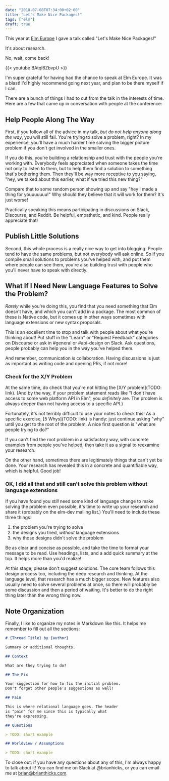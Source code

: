 ```yaml
---
date: "2018-07-08T07:34:00+02:00"
title: "Let's Make Nice Packages!"
tags: ["elm"]
draft: true
---
```


This year at [Elm Europe](https://2018.elmeurope.org/) I gave a talk called "Let's Make Nice Packages!"

It's about research.

No, wait, come back!

<!--more-->

<!-- TODO: post embed for talk -->
{{< youtube BAtql6ZbvpU >}}

I'm super grateful for having had the chance to speak at Elm Europe.
It was a blast!
I'd highly recommend going next year, and plan to be there myself if I can.

There are a bunch of things I had to cut from the talk in the interests of time.
Here are a few that came up in conversation with people at the conference:

## Help People Along The Way

First, if you follow all of the advice in my talk, *but do not help anyone along the way*, you will still fail.
You're trying to solve a problem, right?
In my experience, you'll have a much harder time solving the bigger picture problem if you don't get involved in the smaller ones.

If you do this, you're building a relationship and trust with the people you're working with.
Everybody feels appreciated when someone takes the time not only to listen to them, but to help them find a solution to something that's bothering them.
Then they'll be way more receptive to you saying, "hey, we talked about this earlier, what if we tried this new thing?"

Compare that to some random person showing up and say "hey I made a thing for youuuuuuu!"
Why should they believe that it will work for them?
It's just worse!

Practically speaking this means participating in discussions on Slack, Discourse, and Reddit.
Be helpful, empathetic, and kind.
People really appreciate that!

## Publish Little Solutions

Second, this whole process is a really nice way to get into blogging.
People tend to have the same problems, but not everybody will ask online.
So if you compile small solutions to problems you've helped with, and put them where people can see them, you're also building trust with people who you'll never have to speak with directly.

## What If I Need New Language Features to Solve the Problem?

*Rarely* while you're doing this, you find that you need something that Elm doesn't have, and which you can't add in a package.
The most common of these is Native code, but it comes up in other ways sometimes with language extensions or new syntax proposals.

This is an excellent time to stop and talk with people about what you're thinking about!
Put stuff in the "Learn" or "Request Feedback" categories on Discourse or ask in #general or #api-design on Slack.
Ask questions, people probably can help you in the way you've helped them.

And remember, communication *is* collaboration.
Having discussions is just as important as writing code and opening PRs, if not more!

### Check for the X/Y Problem

At the same time, do check that you're not hitting the [X/Y problem](TODO: link).
(And by the way, if your problem statement reads like "I don't have access to some web platform API in Elm", you *definitely* are.
The problem is always deeper than not having access to a specific API.)

Fortunately, it's not terribly difficult to use your notes to check this!
As a specific exercise, [5 Whys](TODO: link) is handy: just continue asking "why" until you get to the root of the problem.
A nice first question is "what are people trying to do?"

If you can't find the root problem in a satisfactory way, with concrete examples from people you've helped, then take it as a signal to reexamine your research.

On the other hand, sometimes there are legitimately things that can't yet be done.
Your research has revealed this in a concrete and quantifiable way, which is helpful.
Good job!

### OK, I did all that and still can't solve this problem without language extensions

If you have found you *still* need some kind of language change to make solving the problem even possible, it's time to write up your research and share it (probably on the elm-dev mailing list.)
You'll need to include these three things:

1. the problem you're trying to solve
2. the designs you tried, *without* language extensions
3. why those designs didn't solve the problem

Be as clear and concise as possible, and take the time to format your message to be read.
Use headings, lists, and a add quick summary at the top.
It helps more than you'd realize!

At this stage, please don't suggest solutions.
The core team follows this design process too, including the deep research and thinking.
At the language level, that research has a much bigger scope.
New features also usually need to solve several problems at once, so there will probably be some discussion and then a period of waiting.
It's better to do the right thing later than the wrong thing now.

## Note Organization

Finally, I like to organize my notes in Markdown like this.
It helps me remember to fill out all the sections:

```markdown
# {Thread Title} by {author}

Summary or additional thoughts.

## Context

What are they trying to do?

## The Fix

Your suggestion for how to fix the initial problem.
Don't forget other people's suggestions as well!

## Pain

This is where relational language goes. The header
is "pain" for me since this is typically what
they're expressing.

## Questions

> TODO: short example

## Worldview / Assumptions

> TODO: short example
```

To close out: if you have any questions about any of this, I'm always happy to talk about it!
You can find me on Slack at @brianhicks, or you can email me at [brian@brianthicks.com](mailto:brian@brianthicks.com).
